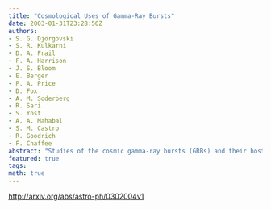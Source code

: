 ```yaml
---
title: "Cosmological Uses of Gamma-Ray Bursts"
date: 2003-01-31T23:28:56Z
authors:
- S. G. Djorgovski
- S. R. Kulkarni
- D. A. Frail
- F. A. Harrison
- J. S. Bloom
- E. Berger
- P. A. Price
- D. Fox
- A. M. Soderberg
- R. Sari
- S. Yost
- A. A. Mahabal
- S. M. Castro
- R. Goodrich
- F. Chaffee
abstract: "Studies of the cosmic gamma-ray bursts (GRBs) and their host galaxies are starting to provide interesting or even unique new insights in observational cosmology. GRBs represent a new way of identifying a population of star-forming galaxies at cosmological redshifts. GRB hosts are broadly similar to the normal field galaxy populations at comparable redshifts and magnitudes, and indicate at most a mild luminosity evolution out to z ~ 1.5 - 2. GRB optical afterglows seen in absorption provide a powerful new probe of the ISM in dense, central regions of their host galaxies, complementary to the traditional studies using QSO absorbers. Some GRB hosts are heavily obscured, and provide a new way to select a population of cosmological sub-mm sources, and a novel constraint on the total obscured fraction of star formation over the history of the universe. Finally, detection of GRB afterglows at z > 6 may provide a unique way to probe the primordial star formation, massive IMF, early IGM, and chemical enrichment at the end of the cosmic reionization era."
featured: true
tags:
math: true
---
```

http://arxiv.org/abs/astro-ph/0302004v1
